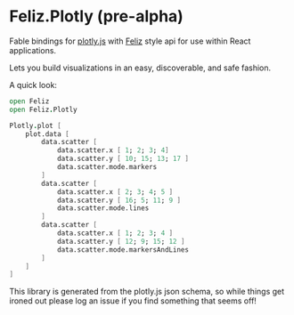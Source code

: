 # Feliz.Plotly (pre-alpha)

Fable bindings for [plotly.js](https://github.com/plotly/plotly.js) with [Feliz](https://github.com/Zaid-Ajaj/Feliz) style api for use within React applications.

Lets you build visualizations in an easy, discoverable, and safe fashion.

A quick look:

```fs
open Feliz
open Feliz.Plotly

Plotly.plot [
    plot.data [
        data.scatter [
            data.scatter.x [ 1; 2; 3; 4]
            data.scatter.y [ 10; 15; 13; 17 ]
            data.scatter.mode.markers
        ]
        data.scatter [
            data.scatter.x [ 2; 3; 4; 5 ]
            data.scatter.y [ 16; 5; 11; 9 ]
            data.scatter.mode.lines
        ]
        data.scatter [
            data.scatter.x [ 1; 2; 3; 4 ]
            data.scatter.y [ 12; 9; 15; 12 ]
            data.scatter.mode.markersAndLines
        ]
    ]
]
```

This library is generated from the plotly.js json schema, so while things get ironed out please log an issue if you find something that seems off!
